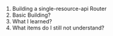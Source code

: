 1.  Building a single-resource-api Router
2.  Basic Building?
3.  What I learned?
4.  What items do I still not understand?
